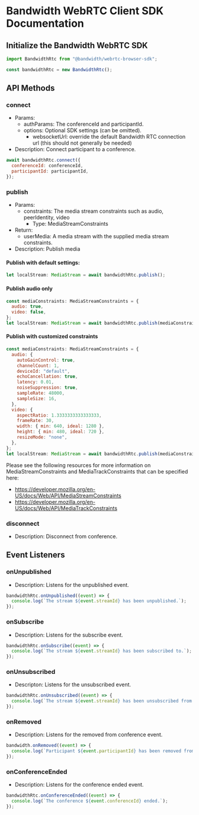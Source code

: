 # Bandwidth WebRTC Client SDK Documentation

## Initialize the Bandwidth WebRTC SDK

```javascript
import BandwidthRtc from "@bandwidth/webrtc-browser-sdk";

const bandwidthRtc = new BandwidthRtc();
```

## API Methods

### connect

- Params:
  - authParams: The conferenceId and participantId.
  - options: Optional SDK settings (can be omitted).
    - websocketUrl: override the default Bandwidth RTC connection url (this should not generally be needed)
- Description: Connect participant to a conference.

```javascript
await bandwidthRtc.connect({
  conferenceId: conferenceId,
  participantId: participantId,
});
```

### publish

- Params:
  - constraints: The media stream constraints such as audio, peerIdentity, video
    - Type: MediaStreamConstraints
- Return:
  - userMedia: A media stream with the supplied media stream constraints.
- Description: Publish media

#### Publish with default settings:

```javascript
let localStream: MediaStream = await bandwidthRtc.publish();
```

#### Publish audio only

```javascript
const mediaConstraints: MediaStreamConstraints = {
  audio: true,
  video: false,
};
let localStream: MediaStream = await bandwidthRtc.publish(mediaConstraints);
```

#### Publish with customized constraints

```javascript
const mediaConstraints: MediaStreamConstraints = {
  audio: {
    autoGainControl: true,
    channelCount: 1,
    deviceId: "default",
    echoCancellation: true,
    latency: 0.01,
    noiseSuppression: true,
    sampleRate: 48000,
    sampleSize: 16,
  },
  video: {
    aspectRatio: 1.3333333333333333,
    frameRate: 30,
    width: { min: 640, ideal: 1280 },
    height: { min: 480, ideal: 720 },
    resizeMode: "none",
  },
};
let localStream: MediaStream = await bandwidthRtc.publish(mediaConstraints);
```

Please see the following resources for more information on MediaStreamConstraints and MediaTrackConstraints that can be specified here:

- https://developer.mozilla.org/en-US/docs/Web/API/MediaStreamConstraints
- https://developer.mozilla.org/en-US/docs/Web/API/MediaTrackConstraints

### disconnect

- Description: Disconnect from conference.

## Event Listeners

### onUnpublished

- Description: Listens for the unpublished event.

```javascript
bandwidthRtc.onUnpublished((event) => {
  console.log(`The stream ${event.streamId} has been unpublished.`);
});
```

### onSubscribe

- Description: Listens for the subscribe event.

```javascript
bandwidthRtc.onSubscribe((event) => {
  console.log(`The stream ${event.streamId} has been subscribed to.`);
});
```

### onUnsubscribed

- Descripton: Listens for the unsubscribed event.

```javascript
bandwidthRtc.onUnsubscribed((event) => {
  console.log(`The stream ${event.streamId} has been unsubscribed from.`);
});
```

### onRemoved

- Description: Listens for the removed from conference event.

```javascript
bandwidth.onRemoved((event) => {
  console.log(`Participant ${event.participantId} has been removed from the conference.`);
});
```

### onConferenceEnded

- Description: Listens for the conference ended event.

```javascript
bandwidthRtc.onConferenceEnded((event) => {
  console.log(`The conference ${event.conferenceId} ended.`);
});
```
